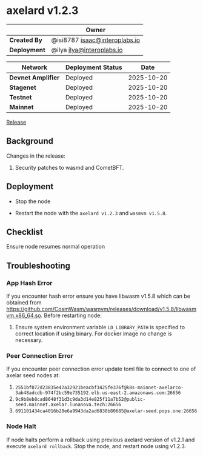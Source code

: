 # axelard v1.2.3

|  | **Owner** |
|-----------|------------|
| **Created By** | @isi8787 <isaac@interoplabs.io> |
| **Deployment** | @ilya <ilya@interoplabs.io> |

| **Network** | **Deployment Status** | **Date** |
|-------------|----------------------|----------|
| **Devnet Amplifier** | Deployed | 2025-10-20 |
| **Stagenet** | Deployed | 2025-10-20 |
| **Testnet** | Deployed | 2025-10-20 |
| **Mainnet** | Deployed | 2025-10-20 |

[Release](https://github.com/axelarnetwork/axelar-core/releases/tag/v1.2.3)

## Background

Changes in the release:

1. Security patches to wasmd and CometBFT.

## Deployment

- Stop the node

- Restart the node with the `axelard v1.2.3` and `wasmvm v1.5.8`.

## Checklist

Ensure node resumes normal operation

## Troubleshooting

### App Hash Error
If you encounter hash error ensure you have libwasm v1.5.8 which can be obtained from https://github.com/CosmWasm/wasmvm/releases/download/v1.5.8/libwasmvm.x86_64.so. Before restarting node:

1. Ensure system environment variable `LD_LIBRARY_PATH` is specified to correct location if using binary. For docker image no change is necessary.

### Peer Connection Error
If you encounter peer connection error update toml file to connect to one of axelar seed nodes at:

1. `2551bf072d23835e42a32921beacbf3425fe376f@k8s-mainnet-axelarco-3ab48adcdb-974f2bc59e735192.elb.us-east-2.amazonaws.com:26656`
2. `9c9b8eb8cad8648f31d3c9da3d14e825f11a7b52@public-seed.mainnet.axelar.lunanova.tech:26656`
3. `691101434ca4016b28e6a9943da2ad6838b80685@axelar-seed.pops.one:26656`

### Node Halt
If node halts perform a rollback using previous axelard version of v1.2.1 and execute `axelard rollback`. Stop the node, and restart node using v1.2.3.


